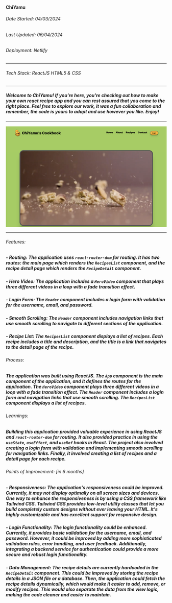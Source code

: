#### ChiYamu

###### Date Started: 04/03/2024

###### Last Updated: 06/04/2024

###### Deployment: Netlify

---

###### Tech Stack: ReactJS HTML5 & CSS

---

##### Welcome to ChiYamu! If you're here, you're checking out how to make your own react recipe app and you can rest assured that you come to the right place. Feel free to explore our work, it was a fun collaboration and remember, the code is yours to adapt and use however you like. Enjoy!

---

![Project Image](./src/images/1.png)

---

###### Features:
##### - **Routing**: The application uses `react-router-dom` for routing. It has two routes: the main page which renders the `RecipesList` component, and the recipe detail page which renders the `RecipeDetail` component.
##### - **Hero Video**: The application includes a `HeroVideo` component that plays three different videos in a loop with a fade transition effect.
##### - **Login Form**: The `Header` component includes a login form with validation for the username, email, and password.
##### - **Smooth Scrolling**: The `Header` component includes navigation links that use smooth scrolling to navigate to different sections of the application.
##### - **Recipe List**: The `RecipesList` component displays a list of recipes. Each recipe includes a title and description, and the title is a link that navigates to the detail page of the recipe.

###### Process:
##### The application was built using ReactJS. The `App` component is the main component of the application, and it defines the routes for the application. The `HeroVideo` component plays three different videos in a loop with a fade transition effect. The `Header` component includes a login form and navigation links that use smooth scrolling. The `RecipesList` component displays a list of recipes.

###### Learnings:
##### Building this application provided valuable experience in using ReactJS and `react-router-dom` for routing. It also provided practice in using the `useState`, `useEffect`, and `useRef` hooks in React. The project also involved creating a login form with validation and implementing smooth scrolling for navigation links. Finally, it involved creating a list of recipes and a detail page for each recipe.

###### Points of Improvement: [in 6 months]

##### - **Responsiveness**: The application's responsiveness could be improved. Currently, it may not display optimally on all screen sizes and devices. One way to enhance the responsiveness is by using a CSS framework like Tailwind CSS. Tailwind CSS provides low-level utility classes that let you build completely custom designs without ever leaving your HTML. It's highly customizable and has excellent support for responsive design.

##### - **Login Functionality**: The login functionality could be enhanced. Currently, it provides basic validation for the username, email, and password. However, it could be improved by adding more sophisticated validation rules, error handling, and user feedback. Additionally, integrating a backend service for authentication could provide a more secure and robust login functionality.

##### - **Data Management**: The recipe details are currently hardcoded in the `RecipeDetail` component. This could be improved by storing the recipe details in a JSON file or a database. Then, the application could fetch the recipe details dynamically, which would make it easier to add, remove, or modify recipes. This would also separate the data from the view logic, making the code cleaner and easier to maintain.
